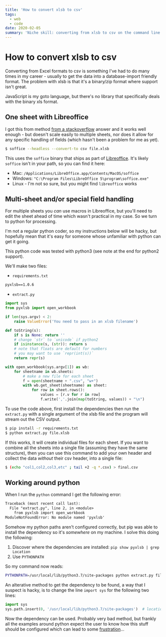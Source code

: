 ```yaml
---
title: 'How to convert xlsb to csv'
tags:
  - web
  - code
date: 2020-02-05
summary: 'Niche skill: converting from xlsb to csv on the command line and in headless mode'
---
```


# How to convert xlsb to csv

Converting from Excel formats to csv is something I've had to do many times in my career - usually to get the data into a database-import friendly format. The problem with xlsb is that it's a binary/zip format where support isn't great.

JavaScript is my goto language, but there's no library that specifically deals with the binary xls format.

<!--more-->

## One sheet with Libreoffice

I got this from method [from a stackoverflow](https://stackoverflow.com/a/36803899/22617) answer and it works well enough - but doesn't scale easily to multiple sheets, nor does it allow for any specific handling of fields (which hasn't been a problem for me as yet).

```bash
$ soffice --headless --convert-to csv file.xlsb
```

This uses the `soffice` binary that ships as part of [Libreoffice](https://www.libreoffice.org/). It's likely `soffice` isn't in your path, so you can find it here:

- Mac: `/Applications/LibreOffice.app/Contents/MacOS/soffice`
- Windows: `"C:\Program Files\LibreOffice 5\program\soffice.exe"`
- Linux - I'm not so sure, but you might find `libreoffice` works

## Multi-sheet and/or special field handling

For multiple sheets you _can_ use macros in Libreoffice, but you'll need to edit the sheet ahead of time which wasn't practical in my case. So we turn to python for processing.

I'm not a regular python coder, so my instructions below will be hacky, but hopefully mean that it's easy for someone whose unfamiliar with python can get it going.

This python code was tested with python3 (see note at the end for python2 support).

We'll make two files:

- `requirements.txt`

```txt
pyxlsb==1.0.6
```

- `extract.py`

```python
import sys
from pyxlsb import open_workbook

if len(sys.argv) < 2:
    raise ValueError('You need to pass in an xlsb filename')

def toString(s):
    if s is None: return ''
    # change `str` to `unicode` if python2
    if isinstance(s, (str)): return s
    # note that floats are default for numbers
    # you may want to use `repr(int(s))`
    return repr(s)

with open_workbook(sys.argv[1]) as wb:
    for sheetname in wb.sheets:
        # make a new file for each sheet
        f = open(sheetname + ".csv", "w+")
        with wb.get_sheet(sheetname) as sheet:
            for row in sheet.rows():
                values = [r.v for r in row]
                f.write(','.join(map(toString, values)) + "\n")
```

To use the code above, first install the dependencies then run the `extract.py` with a single argument of the xlsb file and the program will stream out the CSV output.

```bash
$ pip install -r requirements.txt
$ python extract.py file.xlsb
```

If this works, it will create individual files for each sheet. If you want to combine all the sheets into a single file (assuming they have the same structure), then you can use this command to add your own header and collect the data _without_ their csv header, into a single file:

```bash
$ (echo "col1,col2,col3,etc" ; tail +2 -q *.csv) > final.csv
```

## Working around python

When I run the `python` command I get the following error:

```txt
Traceback (most recent call last):
  File "extract.py", line 2, in <module>
    from pyxlsb import open_workbook
ModuleNotFoundError: No module named 'pyxlsb'
```

Somehow my python paths aren't configured correctly, but pip was able to install the dependency so it's _somewhere_ on my machine. I solve this doing the following:

1. Discover where the dependencies are installed: `pip show pyxlsb | grep Location`
2. Use `PYTHONPATH`

So my command now reads:

```bash
PYTHONPATH=/usr/local/lib/python3.7/site-packages python extract.py file.xlsb
```

An alterative method to get the dependency to be found, a way that I suspect is hacky, is to change the line `import sys` for the following two lines:

```python
import sys
sys.path.insert(0, '/usr/local/lib/python3.7/site-packages')  # location of src
```

Now the dependency can be used. Probably very bad method, but frankly all the examples around python expect the user to know how this stuff should be configured which can lead to some [frustration](https://mobile.twitter.com/rem/status/1224443746923642881)…
